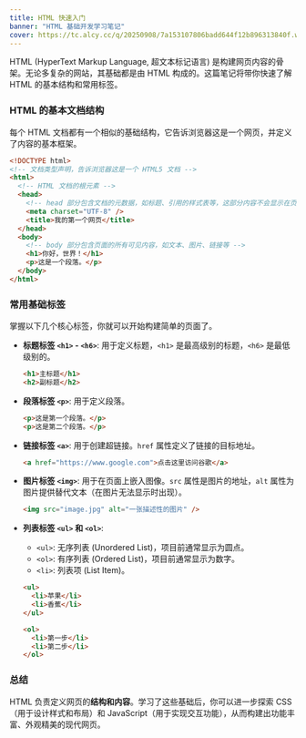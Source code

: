 ```yaml
---
title: HTML 快速入门
banner: "HTML 基础开发学习笔记"
cover: https://tc.alcy.cc/q/20250908/7a153107806badd644f12b896313840f.webp
---
```


HTML (HyperText Markup Language, 超文本标记语言) 是构建网页内容的骨架。无论多复杂的网站，其基础都是由 HTML 构成的。这篇笔记将带你快速了解 HTML 的基本结构和常用标签。

### HTML 的基本文档结构

每个 HTML 文档都有一个相似的基础结构，它告诉浏览器这是一个网页，并定义了内容的基本框架。

```html
<!DOCTYPE html>
<!-- 文档类型声明，告诉浏览器这是一个 HTML5 文档 -->
<html>
  <!-- HTML 文档的根元素 -->
  <head>
    <!-- head 部分包含文档的元数据，如标题、引用的样式表等，这部分内容不会显示在页面上 -->
    <meta charset="UTF-8" />
    <title>我的第一个网页</title>
  </head>
  <body>
    <!-- body 部分包含页面的所有可见内容，如文本、图片、链接等 -->
    <h1>你好，世界！</h1>
    <p>这是一个段落。</p>
  </body>
</html>
```

### 常用基础标签

掌握以下几个核心标签，你就可以开始构建简单的页面了。

*   **标题标签 `<h1>` - `<h6>`**: 用于定义标题，`<h1>` 是最高级别的标题，`<h6>` 是最低级别的。
    ```html
    <h1>主标题</h1>
    <h2>副标题</h2>
    ```
*   **段落标签 `<p>`**: 用于定义段落。
    ```html
    <p>这是第一个段落。</p>
    <p>这是第二个段落。</p>
    ```
*   **链接标签 `<a>`**: 用于创建超链接。`href` 属性定义了链接的目标地址。
    ```html
    <a href="https://www.google.com">点击这里访问谷歌</a>
    ```
*   **图片标签 `<img>`**: 用于在页面上嵌入图像。`src` 属性是图片的地址，`alt` 属性为图片提供替代文本（在图片无法显示时出现）。
    ```html
    <img src="image.jpg" alt="一张描述性的图片" />
    ```
*   **列表标签 `<ul>` 和 `<ol>`**:
    *   `<ul>`: 无序列表 (Unordered List)，项目前通常显示为圆点。
    *   `<ol>`: 有序列表 (Ordered List)，项目前通常显示为数字。
    *   `<li>`: 列表项 (List Item)。

    ```html
    <ul>
      <li>苹果</li>
      <li>香蕉</li>
    </ul>

    <ol>
      <li>第一步</li>
      <li>第二步</li>
    </ol>
    ```

### 总结

HTML 负责定义网页的**结构和内容**。学习了这些基础后，你可以进一步探索 CSS（用于设计样式和布局）和 JavaScript（用于实现交互功能），从而构建出功能丰富、外观精美的现代网页。

